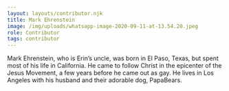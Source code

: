 ```yaml
---
layout: layouts/contributor.njk
title: Mark Ehrenstein
image: /img/uploads/whatsapp-image-2020-09-11-at-13.54.20.jpeg
role: Contributor
tags: contributor
---
```

Mark Ehrenstein, who is Erin’s uncle, was born in El Paso, Texas, but spent most of his life in California. He came to follow Christ in the epicenter of the Jesus Movement, a few years before he came out as gay. He lives in Los Angeles with his husband and their adorable dog, PapaBears.